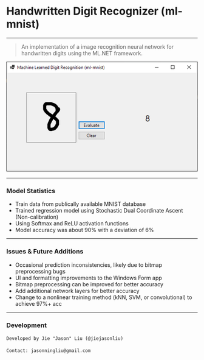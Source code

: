 # Handwritten Digit Recognizer (ml-mnist)
---
> An implementation of a image recognition neural network for handwritten digits using the ML.NET framework.

![Showcase](showcase.PNG)

---

### Model Statistics
  - Train data from publically available MNIST database
  - Trained regression model using Stochastic Dual Coordinate Ascent (Non-calibration)
  - Using Softmax and ReLU activation functions
  - Model accuracy was about 90% with a deviation of 6%
  
---

### Issues & Future Additions
  - Occasional prediction inconsistencies, likely due to bitmap preprocessing bugs
  - UI and formatting improvements to the Windows Form app
  - Bitmap preprocessing can be improved for better accuracy
  - Add additional network layers for better accuracy
  - Change to a nonlinear training method (kNN, SVM, or convolutional) to achieve 97%+ acc
  
---

### Development
```text
Developed by Jie "Jason" Liu (@jiejasonliu)

Contact: jasonningliu@gmail.com
```
